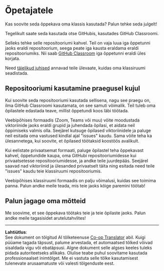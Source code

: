 <!--
CO_OP_TRANSLATOR_METADATA:
{
  "original_hash": "a094ef9927883de1cfcee51dbd143381",
  "translation_date": "2025-10-11T11:34:40+00:00",
  "source_file": "lessons/0-course-setup/for-teachers.md",
  "language_code": "et"
}
-->
# Õpetajatele

Kas soovite seda õppekava oma klassis kasutada? Palun tehke seda julgelt!

Tegelikult saate seda kasutada otse GitHubis, kasutades GitHub Classroomi.

Selleks tehke selle repositooriumi kahvel. Teil on vaja luua iga õppetunni jaoks eraldi repositoorium, seega peate iga kausta eraldama eraldi repositooriumiks. Nii saab [GitHub Classroom](https://classroom.github.com/classrooms) iga õppetunni eraldi üles korjata.

Need [täielikud juhised](https://github.blog/2020-03-18-set-up-your-digital-classroom-with-github-classroom/) annavad teile ülevaate, kuidas oma klassiruumi seadistada.

## Repositooriumi kasutamine praegusel kujul

Kui soovite seda repositooriumi kasutada sellisena, nagu see praegu on, ilma GitHub Classroomi kasutamata, on see samuti võimalik. Teil tuleb oma õpilastele edastada teave, millist õppetundi koos läbi töötada.

Veebipõhises formaadis (Zoom, Teams või muu) võite moodustada viktoriinide jaoks eraldi grupid ja juhendada õpilasi, et aidata neil õppimiseks valmis olla. Seejärel kutsuge õpilased viktoriinidele ja paluge neil esitada oma vastused kindlal ajal "issues" kaudu. Sama võite teha ka ülesannetega, kui soovite, et õpilased töötaksid koostöös avalikult.

Kui eelistate privaatsemat formaati, paluge õpilastel teha õppekavast kahvel, õppetundide kaupa, oma GitHubi repositooriumidesse kui privaatsetesse repositooriumidesse, ja andke teile juurdepääs. Seejärel saavad nad viktoriinid ja ülesanded privaatselt täita ning esitada need teile "issues" kaudu teie klassiruumi repositooriumis.

Veebipõhises klassiruumi formaadis on palju võimalusi, kuidas see toimima panna. Palun andke meile teada, mis teie jaoks kõige paremini töötab!

## Palun jagage oma mõtteid

Me soovime, et see õppekava töötaks teie ja teie õpilaste jaoks. Palun andke meile tagasisidet arutelutahvlites!

---

**Lahtiütlus**:  
See dokument on tõlgitud AI tõlketeenuse [Co-op Translator](https://github.com/Azure/co-op-translator) abil. Kuigi püüame tagada täpsust, palume arvestada, et automaatsed tõlked võivad sisaldada vigu või ebatäpsusi. Algne dokument selle algses keeles tuleks pidada autoriteetseks allikaks. Olulise teabe puhul soovitame kasutada professionaalset inimtõlget. Me ei vastuta selle tõlke kasutamisest tulenevate arusaamatuste või valesti tõlgenduste eest.